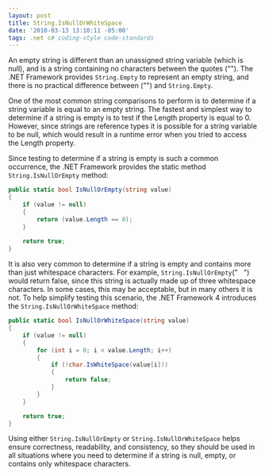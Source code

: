 ```yaml
---
layout: post
title: String.IsNullOrWhiteSpace
date: '2010-03-13 13:10:11 -05:00'
tags: .net c# coding-style code-standards
---
```


An empty string is different than an unassigned string variable (which is null), and is a string containing no characters between the quotes (""). The .NET Framework provides `String.Empty` to represent an empty string, and there is no practical difference between ("") and `String.Empty`.

One of the most common string comparisons to perform is to determine if a string variable is equal to an empty string. The fastest and simplest way to determine if a string is empty is to test if the Length property is equal to 0. However, since strings are reference types it is possible for a string variable to be null, which would result in a runtime error when you tried to access the Length property. 

Since testing to determine if a string is empty is such a common occurrence, the .NET Framework provides the static method `String.IsNullOrEmpty` method:

```csharp
public static bool IsNullOrEmpty(string value)
{
    if (value != null)
    {
        return (value.Length == 0);
    }
    
    return true;
}
```
It is also very common to determine if a string is empty and contains more than just whitespace characters. For example, `String.IsNullOrEmpty`("   ") would return false, since this string is actually made up of three whitespace characters. In some cases, this may be acceptable, but in many others it is not. To help simplify testing this scenario, the .NET Framework 4 introduces the `String.IsNullOrWhiteSpace` method:

```csharp
public static bool IsNullOrWhiteSpace(string value)
{
    if (value != null)
    {
        for (int i = 0; i < value.Length; i++)
        {
            if (!char.IsWhiteSpace(value[i]))
            {
                return false;
            }
        }
    }

    return true;
}
```
Using either `String.IsNullOrEmpty` or `String.IsNullOrWhiteSpace` helps ensure correctness, readability, and consistency, so they should be used in all situations where you need to determine if a string is null, empty, or contains only whitespace characters.
